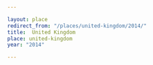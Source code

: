 ```yaml
---

layout: place
redirect_from: "/places/united-kingdom/2014/"
title:  United Kingdom
place: united-kingdom
year: "2014"

---
```

